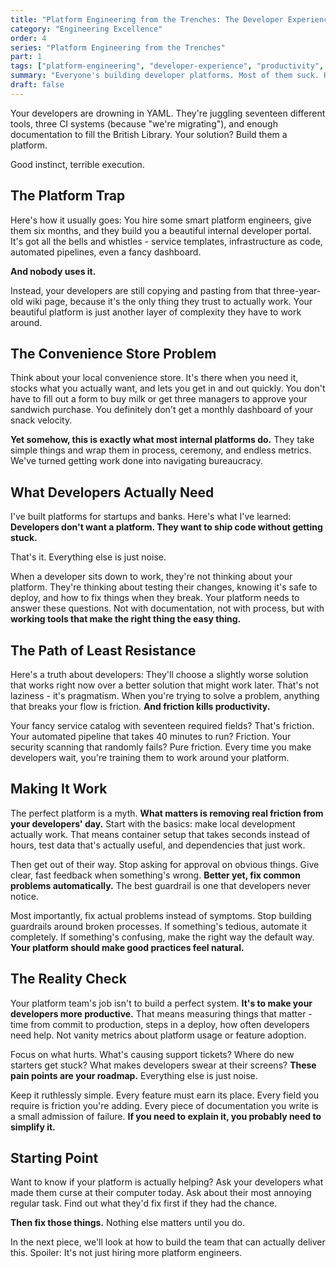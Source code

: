 ```yaml
---
title: "Platform Engineering from the Trenches: The Developer Experience"
category: "Engineering Excellence"
order: 4
series: "Platform Engineering from the Trenches"
part: 1
tags: ["platform-engineering", "developer-experience", "productivity", "engineering"]
summary: "Everyone's building developer platforms. Most of them suck. Here's what actually matters when engineering for engineers."
draft: false
---
```


Your developers are drowning in YAML. They're juggling seventeen different tools, three CI systems (because "we're migrating"), and enough documentation to fill the British Library. Your solution? Build them a platform.

Good instinct, terrible execution.

## The Platform Trap

Here's how it usually goes: You hire some smart platform engineers, give them six months, and they build you a beautiful internal developer portal. It's got all the bells and whistles - service templates, infrastructure as code, automated pipelines, even a fancy dashboard.

**And nobody uses it.**

Instead, your developers are still copying and pasting from that three-year-old wiki page, because it's the only thing they trust to actually work. Your beautiful platform is just another layer of complexity they have to work around.

## The Convenience Store Problem

Think about your local convenience store. It's there when you need it, stocks what you actually want, and lets you get in and out quickly. You don't have to fill out a form to buy milk or get three managers to approve your sandwich purchase. You definitely don't get a monthly dashboard of your snack velocity.

**Yet somehow, this is exactly what most internal platforms do.** They take simple things and wrap them in process, ceremony, and endless metrics. We've turned getting work done into navigating bureaucracy.

## What Developers Actually Need

I've built platforms for startups and banks. Here's what I've learned: **Developers don't want a platform. They want to ship code without getting stuck.**

That's it. Everything else is just noise.

When a developer sits down to work, they're not thinking about your platform. They're thinking about testing their changes, knowing it's safe to deploy, and how to fix things when they break. Your platform needs to answer these questions. Not with documentation, not with process, but with **working tools that make the right thing the easy thing.**

## The Path of Least Resistance

Here's a truth about developers: They'll choose a slightly worse solution that works right now over a better solution that might work later. That's not laziness - it's pragmatism. When you're trying to solve a problem, anything that breaks your flow is friction. **And friction kills productivity.**

Your fancy service catalog with seventeen required fields? That's friction. Your automated pipeline that takes 40 minutes to run? Friction. Your security scanning that randomly fails? Pure friction. Every time you make developers wait, you're training them to work around your platform.

## Making It Work

The perfect platform is a myth. **What matters is removing real friction from your developers' day.** Start with the basics: make local development actually work. That means container setup that takes seconds instead of hours, test data that's actually useful, and dependencies that just work.

Then get out of their way. Stop asking for approval on obvious things. Give clear, fast feedback when something's wrong. **Better yet, fix common problems automatically.** The best guardrail is one that developers never notice.

Most importantly, fix actual problems instead of symptoms. Stop building guardrails around broken processes. If something's tedious, automate it completely. If something's confusing, make the right way the default way. **Your platform should make good practices feel natural.**

## The Reality Check

Your platform team's job isn't to build a perfect system. **It's to make your developers more productive.** That means measuring things that matter - time from commit to production, steps in a deploy, how often developers need help. Not vanity metrics about platform usage or feature adoption.

Focus on what hurts. What's causing support tickets? Where do new starters get stuck? What makes developers swear at their screens? **These pain points are your roadmap.** Everything else is just noise.

Keep it ruthlessly simple. Every feature must earn its place. Every field you require is friction you're adding. Every piece of documentation you write is a small admission of failure. **If you need to explain it, you probably need to simplify it.**

## Starting Point

Want to know if your platform is actually helping? Ask your developers what made them curse at their computer today. Ask about their most annoying regular task. Find out what they'd fix first if they had the chance.

**Then fix those things.** Nothing else matters until you do.

In the next piece, we'll look at how to build the team that can actually deliver this. Spoiler: It's not just hiring more platform engineers.
